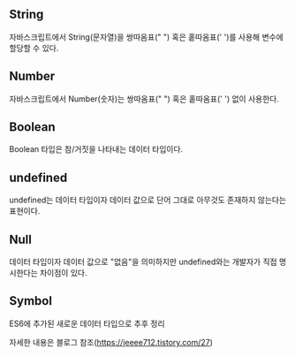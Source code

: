 ## String

자바스크립트에서 String(문자열)을 쌍따옴표(" ") 혹은 홑따옴표(' ')를 사용해 변수에 할당할 수 있다.

## Number

자바스크립트에서 Number(숫자)는 쌍따옴표(" ") 혹은 홑따옴표(' ') 없이 사용한다.

## Boolean

Boolean 타입은 참/거짓을 나타내는 데이터 타입이다.

## undefined

undefined는 데이터 타입이자 데이터 값으로 단어 그대로 아무것도 존재하지 않는다는 표현이다.

## Null

데이터 타입이자 데이터 값으로 "없음"을 의미하지만 undefined와는 개발자가 직접 명시한다는 차이점이 있다.

## Symbol

ES6에 추가된 새로운 데이터 타입으로 추후 정리

자세한 내용은 블로그 참조(https://jeeee712.tistory.com/27)
